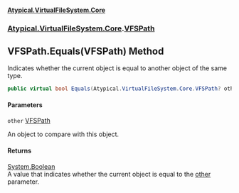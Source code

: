 #### [Atypical.VirtualFileSystem.Core](VirtualFileSystem.md 'VirtualFileSystem')
### [Atypical.VirtualFileSystem.Core](VirtualFileSystem.md#Atypical.VirtualFileSystem.Core 'Atypical.VirtualFileSystem.Core').[VFSPath](VFSPath.md 'Atypical.VirtualFileSystem.Core.VFSPath')

## VFSPath.Equals(VFSPath) Method

Indicates whether the current object is equal to another object of the same type.

```csharp
public virtual bool Equals(Atypical.VirtualFileSystem.Core.VFSPath? other);
```
#### Parameters

<a name='Atypical.VirtualFileSystem.Core.VFSPath.Equals(Atypical.VirtualFileSystem.Core.VFSPath).other'></a>

`other` [VFSPath](VFSPath.md 'Atypical.VirtualFileSystem.Core.VFSPath')

An object to compare with this object.

#### Returns
[System.Boolean](https://docs.microsoft.com/en-us/dotnet/api/System.Boolean 'System.Boolean')  
A value that indicates whether the current object is equal to the [other](VFSPath.Equals(VFSPath).md#Atypical.VirtualFileSystem.Core.VFSPath.Equals(Atypical.VirtualFileSystem.Core.VFSPath).other 'Atypical.VirtualFileSystem.Core.VFSPath.Equals(Atypical.VirtualFileSystem.Core.VFSPath).other') parameter.